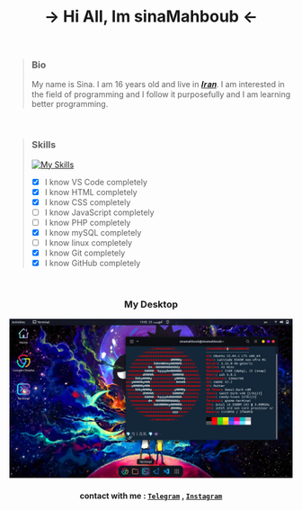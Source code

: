 <div align="center">
  <h1> → Hi All, Im sinaMahboub ← </h1>
  
  </div>
  
 <br>
  
<div>
  
> ### Bio
> My name is Sina. I am 16 years old and live in
> <a href="https://en.wikipedia.org/wiki/Iran">𝑰𝒓𝒂𝒏</a>. 
> I am interested in the field of programming and I follow it purposefully and I am learning better programming.
  
</div>

<br>

> ### Skills
> [![My Skills](https://skillicons.dev/icons?i=vscode,html,css,js,php,mysql,linux,git,github)](https://skillicons.dev)
> - [X] I know VS Code completely
> - [X] I know HTML completely
> - [X] I know CSS completely
> - [ ] I know JavaScript completely
> - [ ] I know PHP completely
> - [X] I know mySQL completely
> - [ ] I know linux completely
> - [X] I know Git completely
> - [X] I know GitHub completely

<br>

<div align="center">

### **My Desktop**
![My Desktop](https://github.com/sinamahboub/sinamahboub/blob/main/sinaMahboubDesktop2.png)
  
  #### contact with me : [`Telegram`](https://t.me/sinamb12) , [`Instagram`](https://instagram.com/sinamahboub.js)
  
  </div>
